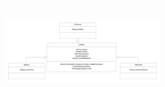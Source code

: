 <!DOCTYPE html>
<html lang="en">
<head>
    <meta charset="UTF-8">
    <meta name="viewport" content="width=device-width, initial-scale=1.0">
</head>
<body>
    <h1 style="color: white;">Ejercicio celulares </h1>
    <img src="diagrama.png" alt="">
</body>
</html>
